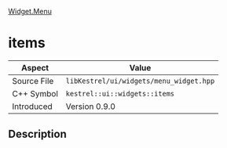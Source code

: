 [Widget.Menu](index.md)
# items
| Aspect | Value |
| --- | --- |
| Source File | `libKestrel/ui/widgets/menu_widget.hpp` |
| C++ Symbol | `kestrel::ui::widgets::items` |
| Introduced | Version 0.9.0 |
## Description
